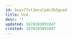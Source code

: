 ```yaml
---
id: bsyv7fvt1mculp4v2b3guod
title: Use
desc: ''
updated: 1670203091047
created: 1670203091047
---
```

